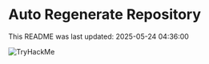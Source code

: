 # Auto Regenerate Repository

This README was last updated: 2025-05-24 04:36:00

 ![TryHackMe](https://tryhackme.com/badge/533634)